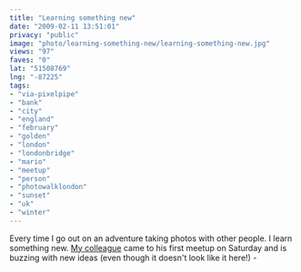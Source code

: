 ```yaml
---
title: "Learning something new"
date: "2009-02-11 13:51:01"
privacy: "public"
image: "photo/learning-something-new/learning-something-new.jpg"
views: "97"
faves: "0"
lat: "51508769"
lng: "-87225"
tags:
- "via-pixelpipe"
- "bank"
- "city"
- "england"
- "february"
- "golden"
- "london"
- "londonbridge"
- "mario"
- "meetup"
- "person"
- "photowalklondon"
- "sunset"
- "uk"
- "winter"
---
```

Every time I go out on an adventure taking photos with other people. I learn something new. <a href="http://www.flickr.com/photos/mario_click">My colleague</a> came to his first meetup on Saturday and is buzzing with new ideas (even though it doesn't look like it here!) - <a href="/photos/2009/02/11/learning-something-new"></a>
